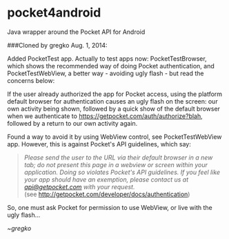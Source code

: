 pocket4android
==============

Java wrapper around the Pocket API for Android

###Cloned by gregko Aug. 1, 2014:

Added PocketTest app. Actually to test apps now: PocketTestBrowser, which shows the recommended way of doing Pocket authentication, and PocketTestWebView, a better way - avoiding ugly flash - but read the concerns below: 

If the user already authorized the app for Pocket access, using the platform default browser for authentication causes an ugly flash on the screen: our own activity being shown, followed by a quick show of the default browser when we authenticate to https://getpocket.com/auth/authorize?blah, followed by a return to our own activity again.

Found a way to avoid it by using WebView control, see PocketTestWebView app. However, this is against Pocket's API guidelines, which say:

> *Please send the user to the URL via their default browser 
> in a new tab; do not present this page in a webview or screen 
> within your application. Doing so violates Pocket's API guidelines.
> If you feel like your app should have an exemption, please contact
> us at api@getpocket.com with your request.*  
> (see http://getpocket.com/developer/docs/authentication)

So, one must ask Pocket for permission to use WebView, or live with the ugly flash... 

*~gregko*

